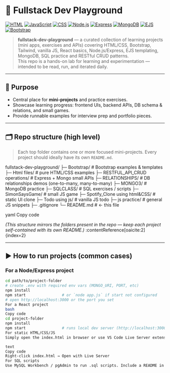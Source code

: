 # 🚀 Fullstack Dev Playground

[![HTML](https://img.shields.io/badge/HTML-%23E34F26?logo=html5&logoColor=white)]()
[![JavaScript](https://img.shields.io/badge/JavaScript-%23F7DF1E?logo=javascript&logoColor=black)]()
[![CSS](https://img.shields.io/badge/CSS-%231572B6?logo=css3&logoColor=white)]()
[![Node.js](https://img.shields.io/badge/Node.js-339933?logo=node.js&logoColor=white)]()
[![Express](https://img.shields.io/badge/Express.js-000000?logo=express&logoColor=white)]()
[![MongoDB](https://img.shields.io/badge/MongoDB-47A248?logo=mongodb&logoColor=white)]()
[![EJS](https://img.shields.io/badge/EJS-4B0082?logo=EJS&logoColor=white)]()
[![Bootstrap](https://img.shields.io/badge/Bootstrap-563D7C?logo=bootstrap&logoColor=white)]()

> **fullstack-dev-playground** — a curated collection of learning projects (mini apps, exercises and APIs) covering HTML/CSS, Bootstrap, Tailwind, vanilla JS, React basics, Node.js/Express, EJS templating, MongoDB, SQL practice and RESTful CRUD patterns.  
> This repo is a hands-on lab for learning and experimentation — intended to be read, run, and iterated daily.

---

## 🎯 Purpose
- Central place for **mini-projects** and practice exercises.
- Showcase learning progress: frontend UIs, backend APIs, DB schema & relations, and small games.
- Provide runnable examples for interview prep and portfolio pieces.

---

## 🗂️ Repo structure (high level)
> Each top folder contains one or more focused mini-projects. Every project should ideally have its own `README.md`.

fullstack-dev-playground/
├─ Bootstrap/ # Bootstrap examples & templates
├─ Html files/ # pure HTML/CSS examples
├─ RESTFUL_API_CRUD operations/ # Express + Mongo small APIs
├─ RELATIONSHIPS/ # DB relationships demos (one-to-many, many-to-many)
├─ MONGO3/ # MongoDB practice
├─ SQLCLASS/ # SQL exercises / scripts
├─ SimonSaysGame/ # small JS game
├─ Spotify_Clone using html&CSS/ # static UI clone
├─ Todo using js/ # vanilla JS todo
├─ js practice/ # general JS snippets
├─ .gitignore
└─ README.md # ← this file

yaml
Copy code

*(This structure mirrors the folders present in the repo — keep each project self-contained with its own README.)* :contentReference[oaicite:2]{index=2}

---

## ▶️ How to run projects (common cases)

### For a Node/Express project
```bash
cd path/to/project-folder
# create .env with required env vars (MONGO_URI, PORT, etc)
npm install
npm start                # or `node app.js` if start not configured
# open http://localhost:3000 or the port you set
For a React project
bash
Copy code
cd project-folder
npm install
npm start                # runs local dev server (http://localhost:3000)
For static HTML/CSS/JS
Simply open the index.html in browser or use VS Code Live Server extension:

text
Copy code
Right-click index.html → Open with Live Server
For SQL scripts
Use MySQL Workbench / pgAdmin to run .sql scripts. Include a README in each SQL folder explaining schema creation steps.
